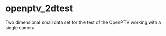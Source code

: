 # openptv_2dtest
Two dimensional small data set for the test of the OpenPTV working with a single camera
